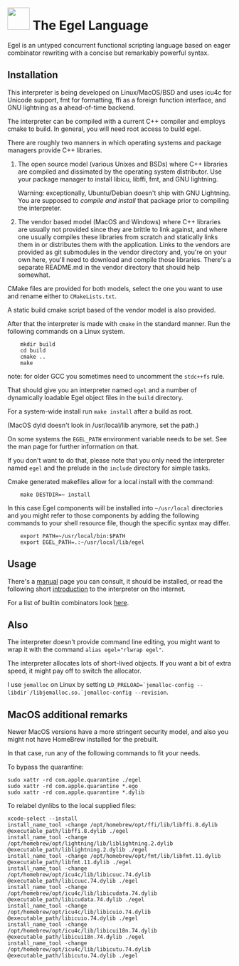 <img src="contrib/assets/egel-black-white.svg" height="50px"/>  The Egel Language
=================

Egel is an untyped concurrent functional scripting language based on eager
combinator rewriting with a concise but remarkably powerful syntax.

Installation
------------

This interpreter is being developed on Linux/MacOS/BSD and uses icu4c for 
Unicode support, fmt for formatting, ffi as a foreign function interface,
and GNU lightning as a ahead-of-time backend. 

The interpreter can be compiled with a current C++ compiler and employs
cmake to build. In general, you will need root access to build egel.

There are roughly two manners in which operating systems and package
managers provide C++ libraries.

1. The open source model (various Unixes and BSDs) where C++ libraries are
   compiled and dissimated by the operating system distributor. Use your
   package manager to install libicu, libffi, fmt, and GNU lightning.

   Warning: exceptionally, Ubuntu/Debian doesn't ship with GNU Lightning.
   You are supposed to _compile and install_ that package prior to
   compiling the interpreter.

2. The vendor based model (MacOS and Windows) where C++ libraries are 
   usually not provided since they are brittle to link against, and where
   one usually compiles these libraries from scratch and statically links
   them in or distributes them with the application. 
   Links to the vendors are provided as git submodules in the
   vendor directory and, you're on your own here, you'll need to download
   and compile those libraries. There's a separate README.md in the vendor
   directory that should help somewhat.

CMake files are provided for both models, select the one you want to use
and rename either to `CMakeLists.txt`.

A static build cmake script based of the vendor model is also provided.

After that the interpreter is made with `cmake` in the standard manner. Run
the following commands on a Linux system.

```
    mkdir build
    cd build
    cmake ..
    make
```

note: for older GCC you sometimes need to uncomment the
`stdc++fs` rule.

That should give you an interpreter named `egel`
and a number of dynamically loadable Egel object files in the
`build` directory.

For a system-wide install run `make install` after a build
as root. 

(MacOS dyld doesn't look in /usr/local/lib anymore, set the path.)

On some systems the `EGEL_PATH` environment variable needs to be set.
See the man page for further information on that.

If you don't want to do that, please note that you only need the interpreter
named `egel` and the prelude in the `include` directory for simple tasks.

Cmake generated makefiles allow for a local install with the command:

```
    make DESTDIR=~ install
```

In this case Egel components will be installed into `~/usr/local` directories
and you might refer to those components by adding the following commands
to your shell resource file, though the specific syntax may differ.

```
    export PATH=~/usr/local/bin:$PATH
    export EGEL_PATH=.:~/usr/local/lib/egel
```

Usage
-----

There's a [manual](https://egel-lang.github.io/egel.1.html) page you can
consult, it should be installed, or read the following short 
[introduction](http://egel.readthedocs.io/) to the interpreter on
the internet.

For a list of builtin combinators look 
[here](https://github.com/egel-lang/egel-gen/blob/main/combs.md).

Also
----

The interpreter doesn't provide command line editing, you might
want to wrap it with the command `alias egel="rlwrap egel"`.

The interpreter allocates lots of short-lived objects. If you want
a bit of extra speed, it might pay off to switch the allocator.

I use `jemalloc` on Linux by setting
``LD_PRELOAD=`jemalloc-config --libdir`/libjemalloc.so.`jemalloc-config --revision``.

MacOS additional remarks
------------------------

Newer MacOS versions have a more stringent security model, and also 
you might not have HomeBrew installed for the prebuilt.

In that case, run any of the following commands to fit your needs.

To bypass the quarantine:

    sudo xattr -rd com.apple.quarantine ./egel
    sudo xattr -rd com.apple.quarantine *.ego
    sudo xattr -rd com.apple.quarantine *.dylib

To relabel dynlibs to the local supplied files:

    xcode-select --install
    install_name_tool -change /opt/homebrew/opt/ffi/lib/libffi.8.dylib @executable_path/libffi.8.dylib ./egel
    install_name_tool -change /opt/homebrew/opt/lightning/lib/liblightning.2.dylib @executable_path/liblightning.2.dylib ./egel
    install_name_tool -change /opt/homebrew/opt/fmt/lib/libfmt.11.dylib @executable_path/libfmt.11.dylib ./egel
    install_name_tool -change /opt/homebrew/opt/icu4c/lib/libicuuc.74.dylib @executable_path/libicuuc.74.dylib ./egel
    install_name_tool -change /opt/homebrew/opt/icu4c/lib/libicudata.74.dylib @executable_path/libicudata.74.dylib ./egel
    install_name_tool -change /opt/homebrew/opt/icu4c/lib/libicuio.74.dylib @executable_path/libicuio.74.dylib ./egel
    install_name_tool -change /opt/homebrew/opt/icu4c/lib/libicui18n.74.dylib @executable_path/libicui18n.74.dylib ./egel
    install_name_tool -change /opt/homebrew/opt/icu4c/lib/libicutu.74.dylib @executable_path/libicutu.74.dylib ./egel
